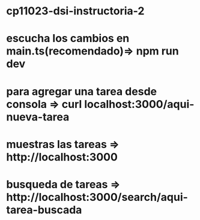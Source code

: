 # cp11023-dsi-instructoria-2

# escucha los cambios en main.ts(recomendado)=> npm run dev

# para agregar una tarea desde consola => curl localhost:3000/aqui-nueva-tarea

# muestras las tareas => http://localhost:3000

# busqueda de tareas => http://localhost:3000/search/aqui-tarea-buscada
